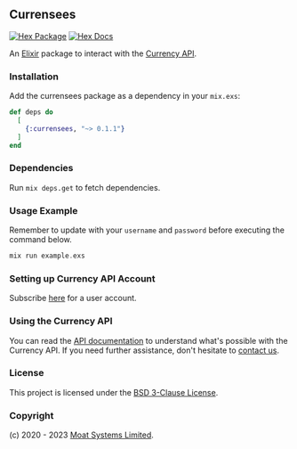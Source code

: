 ## Currensees

[![Hex Package](https://img.shields.io/hexpm/v/currensees.svg)](https://hex.pm/packages/currensees)
[![Hex Docs](https://img.shields.io/badge/hex-docs-blue.svg)](https://hexdocs.pm/currensees)

An [Elixir](https://elixir-lang.org/) package to interact with the [Currency API](https://moatsystems.com/currency-api/).

### Installation

Add the currensees package as a dependency in your `mix.exs`:

```elixir
def deps do
  [
    {:currensees, "~> 0.1.1"}
  ]
end
```

### Dependencies

Run `mix deps.get` to fetch dependencies.

### Usage Example

Remember to update with your `username` and `password` before executing the command below.

```elixir
mix run example.exs
```

### Setting up Currency API Account

Subscribe [here](https://moatsystems.com/currency-api/) for a user account.

### Using the Currency API

You can read the [API documentation](https://docs.currensees.com/) to understand what's possible with the Currency API. If you need further assistance, don't hesitate to [contact us](https://moatsystems.com/contact/).

### License

This project is licensed under the [BSD 3-Clause License](./LICENSE).

### Copyright

(c) 2020 - 2023 [Moat Systems Limited](https://moatsystems.com).